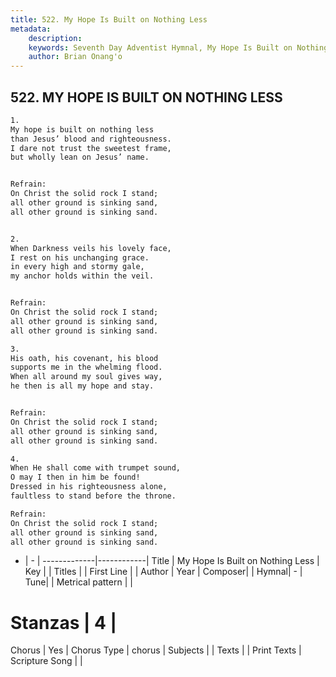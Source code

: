 ```yaml
---
title: 522. My Hope Is Built on Nothing Less
metadata:
    description: 
    keywords: Seventh Day Adventist Hymnal, My Hope Is Built on Nothing Less, , 
    author: Brian Onang'o
---
```



## 522. MY HOPE IS BUILT ON NOTHING LESS

```txt
1.
My hope is built on nothing less
than Jesus’ blood and righteousness.
I dare not trust the sweetest frame,
but wholly lean on Jesus’ name.


Refrain:
On Christ the solid rock I stand;
all other ground is sinking sand,
all other ground is sinking sand.


2.
When Darkness veils his lovely face,
I rest on his unchanging grace.
in every high and stormy gale,
my anchor holds within the veil.


Refrain:
On Christ the solid rock I stand;
all other ground is sinking sand,
all other ground is sinking sand.

3.
His oath, his covenant, his blood
supports me in the whelming flood.
When all around my soul gives way,
he then is all my hope and stay.


Refrain:
On Christ the solid rock I stand;
all other ground is sinking sand,
all other ground is sinking sand.

4.
When He shall come with trumpet sound,
O may I then in him be found!
Dressed in his righteousness alone,
faultless to stand before the throne.

Refrain:
On Christ the solid rock I stand;
all other ground is sinking sand,
all other ground is sinking sand.

```

- |   -  |
-------------|------------|
Title | My Hope Is Built on Nothing Less |
Key |  |
Titles |  |
First Line |  |
Author | 
Year | 
Composer|  |
Hymnal|  - |
Tune|  |
Metrical pattern | |
# Stanzas | 4 |
Chorus | Yes |
Chorus Type | chorus |
Subjects |  |
Texts |  |
Print Texts | 
Scripture Song |  |
  
